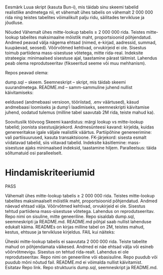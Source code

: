 Eesmärk
Luua skript (kasuta Bun-i), mis täidab sinu skeemi tabelid realistlike andmetega nii, et vähemalt ühes tabelis on vähemalt 2 000 000 rida ning teistes tabelites võimalikult palju ridu, säilitades tervikluse ja jõudluse.

Nõuded
Vähemalt ühes mitte-lookup tabelis ≥ 2 000 000 rida.
Teistes mitte-lookup tabelites maksimaalne mõistlik maht, proportsioonid põhjendatud.
Andmed peavad välja nägema ehtsad (nimed, e-kirjad, aadressid, summad, kuupäevad, seosed).
Võõrvõtmed kehtivad, orvukirjeid ei ole.
Sisestus toimub partiidena mass-sisestuse võtetega, mitte rida-real.
Indeksite strateegia: minimaalsed sisestuse ajal, taastamine pärast täitmist.
Lahendus peab olema reprodutseeritav (fikseeritud seeme või muu mehhanism).

Repos peavad olema:

dump.sql – skeem.
Seemneskript – skript, mis täidab skeemi suurandmetega.
README.md – samm-sammuline juhend nullist käivitamiseks:

eeldused (andmebaasi versioon, tööriistad, .env väärtused),
käsud andmebaasi loomiseks ja dump’i laadimiseks,
seemneskripti käivitamise juhend,
oodatud tulemus (milline tabel saavutab 2M rida, teiste mahud ka).



Soovituslik töövoog
Skeemi kaardistus: märgi lookup vs mitte-lookup tabelid; joonista sisestusjärjekord.
Andmesünteesi kavand: kirjelda, kuidas genereeritakse igale väljale realistlik väärtus.
Partiipõhine genereerimine: vali partiisuurused, kasuta transaktsioone.
FK-järjekord: sisesta esmalt viidatavad tabelid, siis viitavad tabelid.
Indeksite käsitlemine: mass-sisestuse ajaks minimaalsed indeksid, taastamine hiljem.
Paralleelsus: täida sõltumatuid osi paralleelselt.

# Hindamiskriteeriumid
PASS

Vähemalt ühes mitte-lookup tabelis ≥ 2 000 000 rida.
Teistes mitte-lookup tabelites maksimaalselt mõistlik maht, proportsioonid põhjendatud.
Andmed näevad ehtsad välja.
Võõrvõtmed kehtivad, orvukirjeid ei ole.
Sisestus tehtud partiidena mass-sisestuse võtetega.
Lahendus on reprodutseeritav.
Repo nimi on sisuline, mitte geneeriline.
Repo sisaldab dump.sql, seemneskripti ja README.md.
README.md põhjal saab nullist lahenduse edukalt käima.
READMEs on kirjas milline tabel on 2M, teistes mahud, kestus, ehtsuse ja tervikluse kirjeldus.
FAIL kui näiteks:

Üheski mitte-lookup tabelis ei saavutata 2 000 000 rida.
Teiste tabelite mahud on põhjendamata väikesed.
Andmed ei näe ehtsad välja või esineb võõrvõtmevigu.
Sisestus on tehtud rida-realt.
Lahendus ei ole reprodutseeritav.
Repo nimi on geneeriline või ebasisuline.
Repo puudub või puudub mõni nõutud fail.
README.md ei võimalda nullist käivitamist.
Esitatav
Repo link.
Repo struktuuris dump.sql, seemneskript ja README.md.